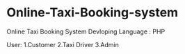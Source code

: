 # Online-Taxi-Booking-system
Online Taxi Booking System
Devloping Language  : PHP

User:
1.Customer
2.Taxi Driver
3.Admin


